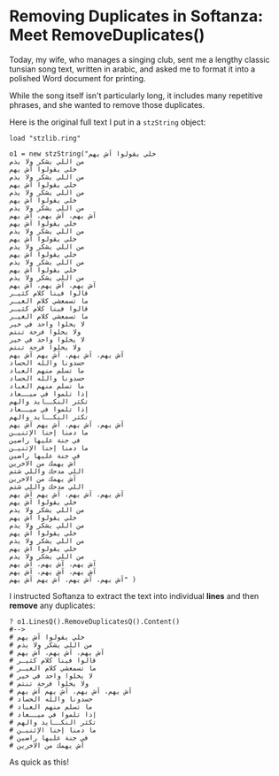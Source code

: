 # Removing Duplicates in Softanza: Meet RemoveDuplicates()

Today, my wife, who manages a singing club, sent me a lengthy classic tunsian song text, written in arabic, and asked me to format it into a polished Word document for printing.

While the song itself isn't particularly long, it includes many repetitive phrases, and she wanted to remove those duplicates.

Here is the original full text I put in a `stzString` object:

```ring
load "stzlib.ring"

o1 = new stzString("خلي يقولوا آش يهم
من اللي يشكر ولا يذم
خلي يقولوا آش يهم
من اللي يشكر ولا يذم
خلي يقولوا آش يهم
من اللي يشكر ولا يذم
خلي يقولوا آش يهم
من اللي يشكر ولا يذم
آش يهم، آش يهم، آش يهم
خلي يقولوا آش يهم
من اللي يشكر ولا يذم
خلي يقولوا آش يهم
من اللي يشكر ولا يذم
خلي يقولوا آش يهم
من اللي يشكر ولا يذم
خلي يقولوا آش يهم
من اللي يشكر ولا يذم
آش يهم، آش يهم، آش يهم
قالوا فينا كلام كثيـر
ما تسمعشي كلام الغيـر
قالوا فينا كلام كثيـر
ما تسمعشي كلام الغيـر
لا يخلوا واحد في خير
ولا يخلوا فرحة تنتم
لا يخلوا واحد في خير
ولا يخلوا فرحة تنتم
آش يهم، آش يهم، آش يهم آش يهم
حسدونا والله الحساد
ما تسلم منهم العباد
حسدونا والله الحساد
ما تسلم منهم العباد
إذا تلموا في ميــعاد
تكثر النكــايد والهم
إذا تلموا في ميــعاد
تكثر النكــايد والهم
آش يهم، آش يهم، آش يهم آش يهم
ما دمنا إحنا الإثنيـن
في جنة عليها راضين
ما دمنا إحنا الإثنيـن
في جنة عليها راضين
آش يهمك من الاخرين
اللي مدحك واللي شتم
آش يهمك من الاخرين
اللي مدحك واللي شتم
آش يهم، آش يهم، آش يهم آش يهم
خلي يقولوا آش يهم
من اللي يشكر ولا يذم
خلي يقولوا آش يهم
من اللي يشكر ولا يذم
خلي يقولوا آش يهم
من اللي يشكر ولا يذم
خلي يقولوا آش يهم
من اللي يشكر ولا يذم
آش يهم، آش يهم، آش يهم
آش يهم، آش يهم، آش يهم
آش يهم، آش يهم، آش يهم آش يهم" )
```

I instructed Softanza to extract the text into individual **lines** and then **remove** any duplicates:

```ring
? o1.LinesQ().RemoveDuplicatesQ().Content()
#-->
# خلي يقولوا آش يهم
# من اللي يشكر ولا يذم
# آش يهم، آش يهم، آش يهم
# قالوا فينا كلام كثيـر
# ما تسمعشي كلام الغيـر
# لا يخلوا واحد في خير
# ولا يخلوا فرحة تنتم
# آش يهم، آش يهم، آش يهم آش يهم
# حسدونا والله الحساد
# ما تسلم منهم العباد
# إذا تلموا في ميــعاد
# تكثر النكــايد والهم
# ما دمنا إحنا الإثنيـن
# في جنة عليها راضين
# آش يهمك من الاخرين
```

As quick as this!